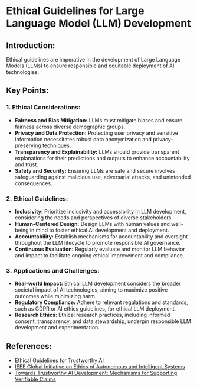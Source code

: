 # Ethical Guidelines for Large Language Model (LLM) Development

## Introduction:
Ethical guidelines are imperative in the development of Large Language Models (LLMs) to ensure responsible and equitable deployment of AI technologies. 

## Key Points:

### 1. Ethical Considerations:
- **Fairness and Bias Mitigation:** LLMs must mitigate biases and ensure fairness across diverse demographic groups.
- **Privacy and Data Protection:** Protecting user privacy and sensitive information necessitates robust data anonymization and privacy-preserving techniques.
- **Transparency and Explainability:** LLMs should provide transparent explanations for their predictions and outputs to enhance accountability and trust.
- **Safety and Security:** Ensuring LLMs are safe and secure involves safeguarding against malicious use, adversarial attacks, and unintended consequences.

### 2. Ethical Guidelines:
- **Inclusivity:** Prioritize inclusivity and accessibility in LLM development, considering the needs and perspectives of diverse stakeholders.
- **Human-Centered Design:** Design LLMs with human values and well-being in mind to foster ethical AI development and deployment.
- **Accountability:** Establish mechanisms for accountability and oversight throughout the LLM lifecycle to promote responsible AI governance.
- **Continuous Evaluation:** Regularly evaluate and monitor LLM behavior and impact to facilitate ongoing ethical improvement and compliance.

### 3. Applications and Challenges:
- **Real-world Impact:** Ethical LLM development considers the broader societal impact of AI technologies, aiming to maximize positive outcomes while minimizing harm.
- **Regulatory Compliance:** Adhere to relevant regulations and standards, such as GDPR or AI ethics guidelines, for ethical LLM deployment.
- **Research Ethics:** Ethical research practices, including informed consent, transparency, and data stewardship, underpin responsible LLM development and experimentation.

## References:
- [Ethical Guidelines for Trustworthy AI](https://ec.europa.eu/digital-single-market/en/news/ethics-guidelines-trustworthy-ai)
- [IEEE Global Initiative on Ethics of Autonomous and Intelligent Systems](https://ethicsinaction.ieee.org/)
- [Towards Trustworthy AI Development: Mechanisms for Supporting Verifiable Claims](https://arxiv.org/abs/2101.00405)

